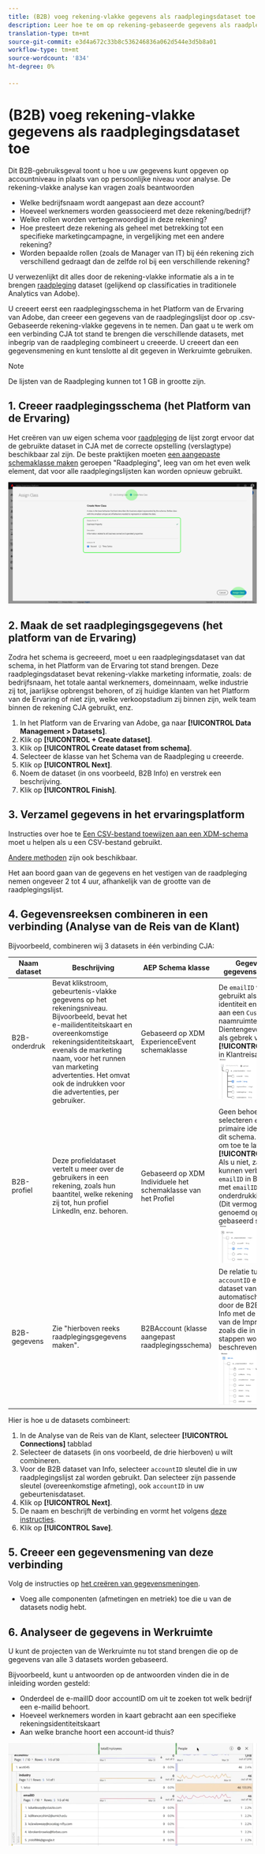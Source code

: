 ```yaml
---
title: (B2B) voeg rekening-vlakke gegevens als raadplegingsdataset toe
description: Leer hoe te om op rekening-gebaseerde gegevens als raadplegingsdataset aan CJA toe te voegen
translation-type: tm+mt
source-git-commit: e3d4a672c33b8c536246836a062d544e3d5b8a01
workflow-type: tm+mt
source-wordcount: '834'
ht-degree: 0%

---
```



# (B2B) voeg rekening-vlakke gegevens als raadplegingsdataset toe

Dit B2B-gebruiksgeval toont u hoe u uw gegevens kunt opgeven op accountniveau in plaats van op persoonlijke niveau voor analyse. De rekening-vlakke analyse kan vragen zoals beantwoorden

* Welke bedrijfsnaam wordt aangepast aan deze account?
* Hoeveel werknemers worden geassocieerd met deze rekening/bedrijf?
* Welke rollen worden vertegenwoordigd in deze rekening?
* Hoe presteert deze rekening als geheel met betrekking tot een specifieke marketingcampagne, in vergelijking met een andere rekening?
* Worden bepaalde rollen (zoals de Manager van IT) bij één rekening zich verschillend gedraagt dan de zelfde rol bij een verschillende rekening?

U verwezenlijkt dit alles door de rekening-vlakke informatie als a in te brengen [raadpleging](/help/getting-started/cja-glossary.md) dataset (gelijkend op classificaties in traditionele Analytics van Adobe).

U creeert eerst een raadplegingsschema in het Platform van de Ervaring van Adobe, dan creeer een gegevens van de raadplegingslijst door op .csv-Gebaseerde rekening-vlakke gegevens in te nemen. Dan gaat u te werk om een verbinding CJA tot stand te brengen die verschillende datasets, met inbegrip van de raadpleging combineert u creeerde. U creeert dan een gegevensmening en kunt tenslotte al dit gegeven in Werkruimte gebruiken.

>[!NOTE]
>
>De lijsten van de Raadpleging kunnen tot 1 GB in grootte zijn.

## 1. Creeer raadplegingsschema (het Platform van de Ervaring)

Het creëren van uw eigen schema voor [raadpleging](/help/getting-started/cja-glossary.md) de lijst zorgt ervoor dat de gebruikte dataset in CJA met de correcte opstelling (verslagtype) beschikbaar zal zijn. De beste praktijken moeten [een aangepaste schemaklasse maken](https://docs.adobe.com/content/help/en/experience-platform/xdm/tutorials/create-schema-ui.html#create-new-class) geroepen &quot;Raadpleging&quot;, leeg van om het even welk element, dat voor alle raadplegingslijsten kan worden opnieuw gebruikt.

![](assets/create-new-class.png)

## 2. Maak de set raadplegingsgegevens (het platform van de Ervaring)

Zodra het schema is gecreeerd, moet u een raadplegingsdataset van dat schema, in het Platform van de Ervaring tot stand brengen. Deze raadplegingsdataset bevat rekening-vlakke marketing informatie, zoals: de bedrijfsnaam, het totale aantal werknemers, domeinnaam, welke industrie zij tot, jaarlijkse opbrengst behoren, of zij huidige klanten van het Platform van de Ervaring of niet zijn, welke verkoopstadium zij binnen zijn, welk team binnen de rekening CJA gebruikt, enz.

1. In het Platform van de Ervaring van Adobe, ga naar **[!UICONTROL Data Management > Datasets]**.
1. Klik op **[!UICONTROL + Create dataset]**.
1. Klik op **[!UICONTROL Create dataset from schema]**.
1. Selecteer de klasse van het Schema van de Raadpleging u creeerde.
1. Klik op **[!UICONTROL Next]**.
1. Noem de dataset (in ons voorbeeld, B2B Info) en verstrek een beschrijving.
1. Klik op **[!UICONTROL Finish]**.

## 3. Verzamel gegevens in het ervaringsplatform

Instructies over hoe te [Een CSV-bestand toewijzen aan een XDM-schema](https://docs.adobe.com/content/help/en/experience-platform/ingestion/tutorials/map-a-csv-file.html) moet u helpen als u een CSV-bestand gebruikt.

[Andere methoden](https://docs.adobe.com/content/help/en/experience-platform/ingestion/home.html) zijn ook beschikbaar.

Het aan boord gaan van de gegevens en het vestigen van de raadpleging nemen ongeveer 2 tot 4 uur, afhankelijk van de grootte van de raadplegingslijst.

## 4. Gegevensreeksen combineren in een verbinding (Analyse van de Reis van de Klant)

Bijvoorbeeld, combineren wij 3 datasets in één verbinding CJA:

| Naam dataset | Beschrijving | AEP Schema klasse | Gegevens over gegevensverzameling |
|---|---|---|---|
| B2B-onderdruk | Bevat klikstroom, gebeurtenis-vlakke gegevens op het rekeningsniveau. Bijvoorbeeld, bevat het e-mailidentiteitskaart en overeenkomstige rekeningsidentiteitskaart, evenals de marketing naam, voor het runnen van marketing advertenties. Het omvat ook de indrukken voor die advertenties, per gebruiker. | Gebaseerd op XDM ExperienceEvent schemaklasse | De `emailID` wordt gebruikt als primaire identiteit en toegewezen aan een `Customer ID` naamruimte. Dientengevolge, zal het als gebrek verschijnen **[!UICONTROL Person ID]** in Klantreisanalyse. ![Impressie](assets/impressions-mixins.png) |
| B2B-profiel | Deze profieldataset vertelt u meer over de gebruikers in een rekening, zoals hun baantitel, welke rekening zij tot, hun profiel LinkedIn, enz. behoren. | Gebaseerd op XDM Individuele het schemaklasse van het Profiel | Geen behoefte te selecteren `emailID` als primaire identiteitskaart in dit schema. Zorg ervoor om toe te laten **[!UICONTROL Profile]**; Als u niet, zal CJA niet kunnen verbinden `emailID` in B2B-profiel met `emailID` in B2B-onderdrukkingsgegevens. (Dit vermogen wordt genoemd op gebied-gebaseerd stikken.) ![Profiel](assets/profile-mixins.png) |
| B2B-gegevens | Zie &quot;hierboven reeks raadplegingsgegevens maken&quot;. | B2BAccount (klasse aangepast raadplegingsschema) | De relatie tussen `accountID` en de B2B dataset van Impressies is automatisch gecreeerd door de B2B dataset van Info met de B2B dataset van de Impressie in CJA, zoals die in de hieronder stappen wordt beschreven te verbinden. ![Zoeken](assets/lookup-mixins.png) |

Hier is hoe u de datasets combineert:

1. In de Analyse van de Reis van de Klant, selecteer **[!UICONTROL Connections]** tabblad
1. Selecteer de datasets (in ons voorbeeld, de drie hierboven) u wilt combineren.
1. Voor de B2B dataset van Info, selecteer `accountID` sleutel die in uw raadplegingslijst zal worden gebruikt. Dan selecteer zijn passende sleutel (overeenkomstige afmeting), ook `accountID` in uw gebeurtenisdataset.
1. Klik op **[!UICONTROL Next]**.
1. De naam en beschrijft de verbinding en vormt het volgens [deze instructies](/help/connections/create-connection.md).
1. Klik op **[!UICONTROL Save]**.

## 5. Creeer een gegevensmening van deze verbinding

Volg de instructies op [het creëren van gegevensmeningen](/help/data-views/create-dataview.md).

* Voeg alle componenten (afmetingen en metriek) toe die u van de datasets nodig hebt.

## 6. Analyseer de gegevens in Werkruimte

U kunt de projecten van de Werkruimte nu tot stand brengen die op de gegevens van alle 3 datasets worden gebaseerd.

Bijvoorbeeld, kunt u antwoorden op de antwoorden vinden die in de inleiding worden gesteld:

* Onderdeel de e-mailID door accountID om uit te zoeken tot welk bedrijf een e-mailid behoort.
* Hoeveel werknemers worden in kaart gebracht aan een specifieke rekeningsidentiteitskaart
* Aan welke branche hoort een account-id thuis?

![](assets/project-lookup.png)

